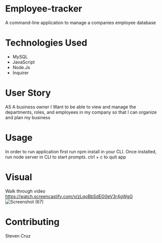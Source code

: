 # Employee-tracker
A command-line application to manage a companies employee database

# Technologies Used
* MySQL
* JavaScript
* Node.Js
* Inquirer

# User Story
AS A business owner
I Want to be able to view and manage the departments, roles, and employees in my company
so that I can organize and plan my business


# Usage
In order to run application first run npm install in your CLI. Once installed, run node server in CLI to start prompts.
ctrl + c to quit app

# Visual
Walk through video https://watch.screencastify.com/v/zLqoBbSdEG0eV3r4gWgG
![Screenshot (67)](https://user-images.githubusercontent.com/92316250/152030799-32eaf744-f17d-43f8-a335-33d0751a73f2.png)


# Contributing
Steven Cruz
